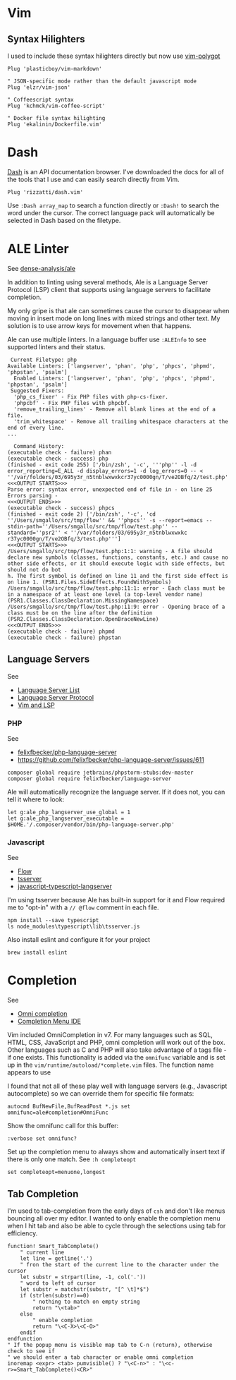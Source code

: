 # Vim

## Syntax Hilighters

I used to include these syntax hilighters directly but now use [vim-polygot](https://github.com/sheerun/vim-polyglot)

```vim
Plug 'plasticboy/vim-markdown'

" JSON-specific mode rather than the default javascript mode
Plug 'elzr/vim-json'

" Coffeescript syntax
Plug 'kchmck/vim-coffee-script'

" Docker file syntax hilighting
Plug 'ekalinin/Dockerfile.vim'
```

# Dash

[Dash](https://kapeli.com/dash) is an API documentation browser. I've downloaded the docs for all of
the tools that I use and can easily search directly from Vim.

```vim
Plug 'rizzatti/dash.vim'
```

Use `:Dash array_map` to search a function directly or `:Dash!` to search the word under the cursor.
The correct language pack will automatically be selected in Dash based on the filetype.

# ALE Linter

See [dense-analysis/ale](https://github.com/dense-analysis/ale)

In addition to linting using several methods, Ale is a Language Server Protocol (LSP) client that
supports using language servers to facilitate completion.

My only gripe is that ale can sometimes cause the cursor to disappear when moving in insert mode on
long lines with mixed strings and other text. My solution is to use <ctrl> arrow keys for movement
when that happens.

Ale can use multiple linters. In a language buffer use `:ALEInfo` to see supported linters and their status.
```
 Current Filetype: php
Available Linters: ['langserver', 'phan', 'php', 'phpcs', 'phpmd', 'phpstan', 'psalm']
  Enabled Linters: ['langserver', 'phan', 'php', 'phpcs', 'phpmd', 'phpstan', 'psalm']
 Suggested Fixers:
  'php_cs_fixer' - Fix PHP files with php-cs-fixer.
  'phpcbf' - Fix PHP files with phpcbf.
  'remove_trailing_lines' - Remove all blank lines at the end of a file.
  'trim_whitespace' - Remove all trailing whitespace characters at the end of every line.
...

  Command History:
(executable check - failure) phan
(executable check - success) php
(finished - exit code 255) ['/bin/zsh', '-c', '''php'' -l -d error_reporting=E_ALL -d display_errors=1 -d log_errors=0 -- < ''/var/folders/03/695y3r_n5tnblwxwxkcr37yc0000gn/T/ve2OBfq/2/test.php''']
<<<OUTPUT STARTS>>>
Parse error: syntax error, unexpected end of file in - on line 25
Errors parsing -
<<<OUTPUT ENDS>>>
(executable check - success) phpcs
(finished - exit code 2) ['/bin/zsh', '-c', 'cd ''/Users/smgallo/src/tmp/flow'' && ''phpcs'' -s --report=emacs --stdin-path=''/Users/smgallo/src/tmp/flow/test.php'' --standard=''psr2'' < ''/var/folders/03/695y3r_n5tnblwxwxkc
r37yc0000gn/T/ve2OBfq/3/test.php''']
<<<OUTPUT STARTS>>>
/Users/smgallo/src/tmp/flow/test.php:1:1: warning - A file should declare new symbols (classes, functions, constants, etc.) and cause no other side effects, or it should execute logic with side effects, but should not do bot
h. The first symbol is defined on line 11 and the first side effect is on line 1. (PSR1.Files.SideEffects.FoundWithSymbols)
/Users/smgallo/src/tmp/flow/test.php:11:1: error - Each class must be in a namespace of at least one level (a top-level vendor name) (PSR1.Classes.ClassDeclaration.MissingNamespace)
/Users/smgallo/src/tmp/flow/test.php:11:9: error - Opening brace of a class must be on the line after the definition (PSR2.Classes.ClassDeclaration.OpenBraceNewLine)
<<<OUTPUT ENDS>>>
(executable check - failure) phpmd
(executable check - failure) phpstan
```

## Language Servers

See
- [Language Server List](https://langserver.org/)
- [Language Server Protocol](https://microsoft.github.io/language-server-protocol/)
- [Vim and LSP](https://www.vimfromscratch.com/articles/vim-and-language-server-protocol/)

### PHP

See
- [felixfbecker/php-language-server](https://github.com/felixfbecker/php-language-server)
- https://github.com/felixfbecker/php-language-server/issues/611

```
composer global require jetbrains/phpstorm-stubs:dev-master
composer global require felixfbecker/language-server
```

Ale will automatically recognize the language server. If it does not, you can tell it where to look:
```vim
let g:ale_php_langserver_use_global = 1
let g:ale_php_langserver_executable = $HOME.'/.composer/vendor/bin/php-language-server.php'
```

### Javascript

See
- [Flow](https://www.sitepoint.com/writing-better-javascript-with-flow/)
- [tsserver](https://github.com/microsoft/TypeScript/wiki/Standalone-Server-%28tsserver%29)
- [javascript-typescript-langserver](https://github.com/sourcegraph/javascript-typescript-langserver)

I'm using tsserver because Ale has built-in support for it and Flow required me to "opt-in" with
a `// @flow` comment in each file.

```
npm install --save typescript
ls node_modules\typescript\lib\tsserver.js
```

Also install eslint and configure it for your project

```
brew install eslint
```

# Completion

See
- [Omni completion](https://vim.fandom.com/wiki/Omni_completion)
- [Completion Menu IDE](https://vim.fandom.com/wiki/Make_Vim_completion_popup_menu_work_just_like_in_an_IDE)

Vim included OmniCompletion in v7. For many languages such as SQL, HTML, CSS, JavaScript and PHP,
omni completion will work out of the box. Other languages such as C and PHP will also take advantage
of a tags file - if one exists. This functionality is added via the `omnifunc` variable and is set
up in the `vim/runtime/autoload/*complete.vim` files. The function name appears to use 

I found that not all of these play well with language servers (e.g., Javascript autocomplete) so we
can override them for specific file formats:
```vim
autocmd BufNewFile,BufReadPost *.js set omnifunc=ale#completion#OmniFunc
```

Show the omnifunc call for this buffer:
```vim
:verbose set omnifunc?
```

Set up the completion menu to always show and automatically insert text if there is only one match.
See `:h completeopt`

```vim
set completeopt=menuone,longest
```

## Tab Completion

I'm used to tab-completion from the early days of `csh` and don't like menus bouncing all
over my editor. I wanted to only enable the completion menu when I hit tab and also be able
to cycle through the selections using tab for efficiency.

```vim
function! Smart_TabComplete()
    " current line
    let line = getline('.')
    " fron the start of the current line to the character under the cursor
    let substr = strpart(line, -1, col('.'))
    " word to left of cursor
    let substr = matchstr(substr, "[^ \t]*$")
    if (strlen(substr)==0)
        " nothing to match on empty string
        return "\<tab>"
    else
        " enable completion
        return "\<C-X>\<C-O>"
    endif
endfunction
" If the popup menu is visible map tab to C-n (return), otherwise check to see if
" we should enter a tab character or enable omni completion
inoremap <expr> <tab> pumvisible() ? "\<C-n>" : "\<c-r>=Smart_TabComplete()<CR>"
```
